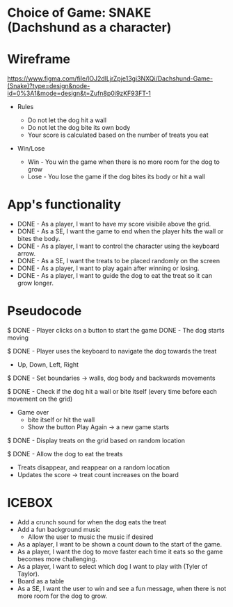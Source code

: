 # Choice of Game: SNAKE (Dachshund as a character)

# Wireframe
https://www.figma.com/file/lOJ2dlLjrZpje13gi3NXQi/Dachshund-Game-(Snake)?type=design&node-id=0%3A1&mode=design&t=Zufn8p0i9zKF93FT-1


* Rules
  * Do not let the dog hit a wall
  * Do not let the dog bite its own body
  * Your score is calculated based on the number of treats you eat

* Win/Lose
  * Win - You win the game when there is no more room for the dog to grow
  * Lose - You lose the game if the dog bites its body or hit a wall


# App's functionality
- DONE - As a player, I want to have my score visibile above the grid.
- DONE - As a SE, I want the game to end when the player hits the wall or bites the body.
- DONE - As a player, I want to control the character using the keyboard arrow.
- DONE - As a SE, I want the treats to be placed randomly on the screen 
- DONE - As a player, I want to play again after winning or losing.
- DONE - As a player, I want to guide the dog to eat the treat so it can grow longer.


# Pseudocode 
$ DONE - Player clicks on a button to start the game 
  DONE - The dog starts moving

$ DONE - Player uses the keyboard to navigate the dog towards the treat
  * Up, Down, Left, Right
  
$ DONE - Set boundaries -> walls, dog body and backwards movements

$ DONE - Check if the dog hit a wall or bite itself (every time before each movement on the grid)
  * Game over 
      * bite itself or hit the wall
      * Show the button Play Again -> a new game starts

$ DONE - Display treats on the grid based on random location

$ DONE - Allow the dog to eat the treats
  - Treats disappear, and reappear on a random location
  - Updates the score -> treat count increases on the board



# ICEBOX 
- Add a crunch sound for when the dog eats the treat
- Add a fun background music
  - Allow the user to music the music if desired
- As a aplayer, I want to be shown a count down to the start of the game.
- As a player, I want the dog to move faster each time it eats so the game becomes more challenging.
- As a player, I want to select which dog I want to play with (Tyler of Taylor).
- Board as a table
- As a SE, I want the user to win and see a fun message, when there is not more room for the dog to grow.
